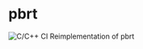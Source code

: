 # pbrt
![C/C++ CI](https://github.com/alpaca2333/pbrt/workflows/C/C++%20CI/badge.svg)
Reimplementation of pbrt
